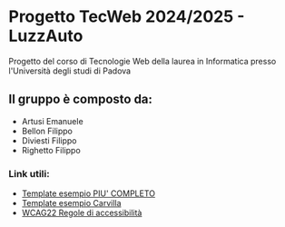 # Progetto TecWeb 2024/2025 - LuzzAuto
Progetto del corso di Tecnologie Web della laurea in Informatica presso l'Università degli studi di Padova
## Il gruppo è composto da:
- Artusi Emanuele
- Bellon Filippo
- Diviesti Filippo
- Righetto Filippo
### Link utili:
- [Template esempio PIU' COMPLETO](https://themes.getbootstrap.com/preview/?theme_id=1719)
- [Template esempio Carvilla](https://demo.themesine.com/carvilla/)
- [WCAG22 Regole di accessibilità](https://www.w3.org/WAI/WCAG22/quickref/)
